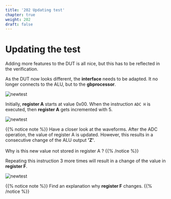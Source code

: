 ```yaml
---
title: '202 Updating test'
chapter: true
weight: 202
draft: false
---
```


# Updating the test

Adding more features to the DUT is all nice, but this has to be reflected in the verification. 

As the DUT now looks different, the **interface** needs to be adapted. It no longer connects to the ALU, but to the **gbprocessor**.

![newtest](/img/newtest.png)

Initially, **register A** starts at value 0x00. When the instruction ```ADC H``` is executed, then **register A** gets incremented with 5.

![newtest](/img/screenshot_202_sim.png)

{{% notice note %}}
Have a closer look at the waveforms. After the ADC operation, the value of register A is updated. However, this results in a consecutive change of the ALU output **'Z'**.<br/><br/>Why is this new value not stored in register A ?
{{% /notice %}}

Repeating this instruction 3 more times will result in a change of the value in **register F**.

![newtest](/img/screenshot_202_sim2.png)

{{% notice note %}}
Find an explanation why **register F** changes.
{{% /notice %}}